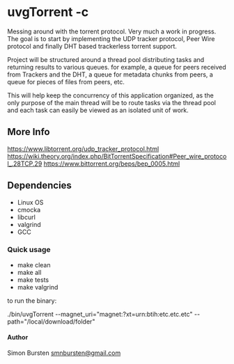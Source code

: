 # uvgTorrent -c

Messing around with the torrent protocol. Very much a work in progress. The goal is to start by implementing the UDP tracker protocol, Peer Wire protocol and finally DHT based trackerless torrent support.

Project will be structured around a thread pool distributing tasks and returning results to various queues. for example, a queue for peers received from Trackers and the DHT, a queue for metadata chunks from peers, a queue for pieces of files from peers, etc.

This will help keep the concurrency of this application organized, as the only purpose of the main thread will be to route tasks via the thread pool and each task can easily be viewed as an isolated unit of work.

## More Info

https://www.libtorrent.org/udp_tracker_protocol.html
https://wiki.theory.org/index.php/BitTorrentSpecification#Peer_wire_protocol_.28TCP.29
https://www.bittorrent.org/beps/bep_0005.html

## Dependencies

- Linux OS
- cmocka
- libcurl
- valgrind
- GCC

### Quick usage

* make clean
* make all
* make tests
* make valgrind

to run the binary:

./bin/uvgTorrent --magnet_uri="magnet:?xt=urn:btih:etc.etc.etc" --path="/local/download/folder"

#### Author

Simon Bursten <smnbursten@gmail.com>

